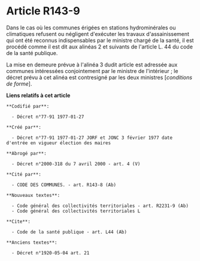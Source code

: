 # Article R143-9

Dans le cas où les communes érigées en stations hydrominérales ou climatiques refusent ou négligent d'exécuter les travaux
d'assainissement qui ont été reconnus indispensables par le ministre chargé de la santé, il est procédé comme il est dit aux
alinéas 2 et suivants de l'article L. 44 du code de la santé publique. 

La mise en demeure prévue à l'alinéa 3 dudit article est adressée aux communes intéressées conjointement par le ministre de
l'intérieur ; le décret prévu à cet alinéa est contresigné par les deux ministres [*conditions de forme*].

**Liens relatifs à cet article**

	**Codifié par**:

	  - Décret n°77-91 1977-01-27

	**Créé par**:

	  - Décret n°77-91 1977-01-27 JORF et JONC 3 février 1977 date d'entrée en vigueur élection des maires

	**Abrogé par**:

	  - Décret n°2000-318 du 7 avril 2000 - art. 4 (V)

	**Cité par**:

	  - CODE DES COMMUNES. - art. R143-8 (Ab)

	**Nouveaux textes**:

	  - Code général des collectivités territoriales - art. R2231-9 (Ab)
	  - Code général des collectivités territoriales L

	**Cite**:

	  - Code de la santé publique - art. L44 (Ab)

	**Anciens textes**:

	  - Décret n°1920-05-04 art. 21
